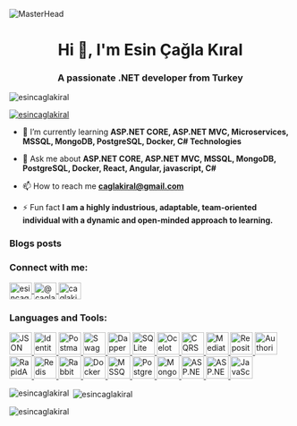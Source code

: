 ![MasterHead](https://miro.medium.com/v2/resize:fit:825/0*jZBSbWmvl6IF-YPW.png)

<h1 align="center">Hi 👋, I'm Esin Çağla Kıral</h1>
<h3 align="center">A passionate .NET developer from Turkey</h3>

<p align="left"> 
  <img src="https://komarev.com/ghpvc/?username=esincaglakiral&label=Profile%20views&color=0e75b6&style=flat" alt="esincaglakiral" /> 
</p>

<p align="left"> 
  <a href="https://github.com/ryo-ma/github-profile-trophy">
    <img src="https://github-profile-trophy.vercel.app/?username=esincaglakiral" alt="esincaglakiral" />
  </a> 
</p>

- 🌱 I’m currently learning **ASP.NET CORE, ASP.NET MVC, Microservices, MSSQL, MongoDB, PostgreSQL, Docker, C# Technologies**

- 💬 Ask me about **ASP.NET CORE, ASP.NET MVC, MSSQL, MongoDB, PostgreSQL, Docker, React, Angular, javascript, C#**

- 📫 How to reach me **caglakiral@gmail.com**

- ⚡ Fun fact **I am a highly industrious, adaptable, team-oriented individual with a dynamic and open-minded approach to learning.**

### Blogs posts
<!-- BLOG-POST-LIST:START -->
<!-- BLOG-POST-LIST:END -->

<h3 align="left">Connect with me:</h3>
<p align="left">
  <a href="https://linkedin.com/in/esincaglakiral" target="blank">
    <img align="center" src="https://raw.githubusercontent.com/rahuldkjain/github-profile-readme-generator/master/src/images/icons/Social/linked-in-alt.svg" alt="esincaglakiral" height="30" width="40" />
  </a>
  <a href="https://medium.com/@caglakiral" target="blank">
    <img align="center" src="https://raw.githubusercontent.com/rahuldkjain/github-profile-readme-generator/master/src/images/icons/Social/medium.svg" alt="@caglakiral" height="30" width="40" />
  </a>
  <a href="https://www.hackerrank.com/caglakiral" target="blank">
    <img align="center" src="https://raw.githubusercontent.com/rahuldkjain/github-profile-readme-generator/master/src/images/icons/Social/hackerrank.svg" alt="caglakiral" height="30" width="40" />
  </a>
</p>

### Languages and Tools:
<p align="left">
  <!-- JSON Web Token -->
<a href="https://jwt.io/" target="_blank" rel="noreferrer"> 
  <img src="icons/json-web-token.png" alt="JSON Web Token" width="40" height="40"/> 
</a>

  <!-- Identity Server -->
  <a href="https://identityserver.io/" target="_blank" rel="noreferrer"> 
    <img src="data:image/png;base64, [Base64 kodu]" alt="Identity Server" width="40" height="40"/> 
  </a>
  <!-- Postman -->
  <a href="https://www.getpostman.com/" target="_blank" rel="noreferrer"> 
    <img src="data:image/png;base64, [Base64 kodu]" alt="Postman" width="40" height="40"/> 
  </a>
  <!-- Swagger -->
  <a href="https://swagger.io/" target="_blank" rel="noreferrer"> 
    <img src="data:image/png;base64, [Base64 kodu]" alt="Swagger" width="40" height="40"/> 
  </a>
  <!-- Dapper -->
  <a href="https://dapper-tutorial.net/" target="_blank" rel="noreferrer"> 
    <img src="data:image/png;base64, [Base64 kodu]" alt="Dapper" width="40" height="40"/> 
  </a>
  <!-- SQLite -->
  <a href="https://www.sqlite.org/" target="_blank" rel="noreferrer"> 
    <img src="data:image/png;base64, [Base64 kodu]" alt="SQLite" width="40" height="40"/> 
  </a>
  <!-- Ocelot Gateway -->
  <a href="https://ocelot.readthedocs.io/en/latest/" target="_blank" rel="noreferrer"> 
    <img src="data:image/png;base64, [Base64 kodu]" alt="Ocelot Gateway" width="40" height="40"/> 
  </a>
  <!-- CQRS Design Pattern -->
  <a href="https://www.dotnettricks.com/learn/designpatterns/cqrs-design-pattern-dotnet" target="_blank" rel="noreferrer"> 
    <img src="data:image/png;base64, [Base64 kodu]" alt="CQRS Design Pattern" width="40" height="40"/> 
  </a>
  <!-- Mediator Design Pattern -->
  <a href="https://www.dotnettricks.com/learn/designpatterns/mediator-design-pattern-dotnet" target="_blank" rel="noreferrer"> 
    <img src="data:image/png;base64, [Base64 kodu]" alt="Mediator Design Pattern" width="40" height="40"/> 
  </a>
  <!-- Repository Design Pattern -->
  <a href="https://martinfowler.com/eaaCatalog/repository.html" target="_blank" rel="noreferrer"> 
    <img src="data:image/png;base64, [Base64 kodu]" alt="Repository Design Pattern" width="40" height="40"/> 
  </a>
  <!-- Authorization -->
  <a href="https://docs.microsoft.com/en-us/aspnet/core/security/authorization/secure-data" target="_blank" rel="noreferrer"> 
    <img src="data:image/png;base64, [Base64 kodu]" alt="Authorization" width="40" height="40"/> 
  </a>
  <!-- RapidAPI -->
  <a href="https://rapidapi.com/" target="_blank" rel="noreferrer"> 
    <img src="data:image/png;base64, [Base64 kodu]" alt="RapidAPI" width="40" height="40"/> 
  </a>
  <!-- Redis -->
  <a href="https://redis.io/" target="_blank" rel="noreferrer"> 
    <img src="data:image/png;base64, [Base64 kodu]" alt="Redis" width="40" height="40"/> 
  </a>
  <!-- RabbitMQ -->
  <a href="https://www.rabbitmq.com/" target="_blank" rel="noreferrer"> 
    <img src="data:image/png;base64, [Base64 kodu]" alt="RabbitMQ" width="40" height="40"/> 
  </a>
  <!-- Docker -->
  <a href="https://www.docker.com/" target="_blank" rel="noreferrer"> 
    <img src="data:image/png;base64, [Base64 kodu]" alt="Docker" width="40" height="40"/> 
  </a>
  <!-- MSSQL -->
  <a href="https://www.microsoft.com/en-us/sql-server" target="_blank" rel="noreferrer"> 
    <img src="data:image/png;base64, [Base64 kodu]" alt="MSSQL" width="40" height="40"/> 
  </a>
  <!-- PostgreSQL -->
  <a href="https://www.postgresql.org/" target="_blank" rel="noreferrer"> 
    <img src="data:image/png;base64, [Base64 kodu]" alt="PostgreSQL" width="40" height="40"/> 
  </a>
  <!-- MongoDB -->
  <a href="https://www.mongodb.com/" target="_blank" rel="noreferrer"> 
    <img src="data:image/png;base64, [Base64 kodu]" alt="MongoDB" width="40" height="40"/> 
  </a>
  <!-- ASP.NET Core -->
  <a href="https://dotnet.microsoft.com/apps/aspnet" target="_blank" rel="noreferrer"> 
    <img src="data:image/png;base64, [Base64 kodu]" alt="ASP.NET Core" width="40" height="40"/> 
  </a>
  <!-- ASP.NET MVC -->
  <a href="https://dotnet.microsoft.com/apps/aspnet/mvc" target="_blank" rel="noreferrer"> 
    <img src="data:image/png;base64, [Base64 kodu]" alt="ASP.NET MVC" width="40" height="40"/> 
  </a>
  <!-- JavaScript -->
  <a href="https://developer.mozilla.org/en-US/docs/Web/JavaScript" target="_blank" rel="noreferrer"> 
    <img src="data:image/png;base64, [Base64 kodu]" alt="JavaScript" width="40" height="40"/> 
  </a>
</p>




<p><img align="left" src="https://github-readme-stats.vercel.app/api/top-langs?username=esincaglakiral&show_icons=true&locale=en&layout=compact" alt="esincaglakiral" /></p>

<p>&nbsp;<img align="center" src="https://github-readme-stats.vercel.app/api?username=esincaglakiral&show_icons=true&locale=en" alt="esincaglakiral" /></p>

<p><img align="center" src="https://github-readme-streak-stats.herokuapp.com/?user=esincaglakiral&" alt="esincaglakiral" /></p>
